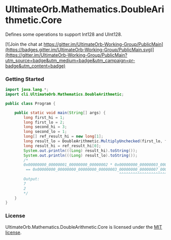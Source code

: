 # UltimateOrb.Mathematics.DoubleArithmetic.Core

Defines some operations to support Int128 and UInt128.

[![Join the chat at https://gitter.im/UltimateOrb-Working-Group/PublicMain](https://badges.gitter.im/UltimateOrb-Working-Group/PublicMain.svg)](https://gitter.im/UltimateOrb-Working-Group/PublicMain?utm_source=badge&utm_medium=badge&utm_campaign=pr-badge&utm_content=badge)

### Getting Started

```java
import java.lang.*;
import cli.UltimateOrb.Mathematics.DoubleArithmetic;

public class Program {

    public static void main(String[] args) {
        long first_hi = 1;
        long first_lo = 2;
        long second_hi = 3;
        long second_lo = 1;
        long[] ref_result_hi = new long[1];
        long result_lo = DoubleArithmetic.MultiplyUnchecked(first_lo, first_hi, second_lo, second_hi, ref_result_hi);
        long result_hi = ref_result_hi[0];
        System.out.println(((Long) result_hi).toString());
        System.out.println(((Long) result_lo).toString());
        /*
        0x00000000_00000001_00000000_00000002 * 0x00000000_00000003_00000000_00000001
         == 0x00000000_00000000_00000000_00000003_00000000_00000007_00000000_00000002
                                                  ^^^^^^^^^^^^^^^^^^^^^^^^^^^^^^^^^^^
        Output:
        7
        2
        */
    }
}
```

### License

UltimateOrb.Mathematics.DoubleArithmetic.Core is licensed under the [MIT license](LICENSE).
